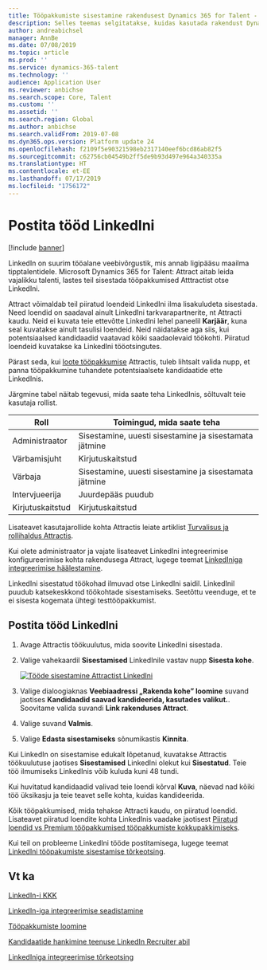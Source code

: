```yaml
---
title: Tööpakkumiste sisestamine rakendusest Dynamics 365 for Talent - Attract LinkedIni.
description: Selles teemas selgitatakse, kuidas kasutada rakendust Dynamics 365 for Talent - Attract töökuulutuste sisestamiseks LinkedIni.
author: andreabichsel
manager: AnnBe
ms.date: 07/08/2019
ms.topic: article
ms.prod: ''
ms.service: dynamics-365-talent
ms.technology: ''
audience: Application User
ms.reviewer: anbichse
ms.search.scope: Core, Talent
ms.custom: ''
ms.assetid: ''
ms.search.region: Global
ms.author: anbichse
ms.search.validFrom: 2019-07-08
ms.dyn365.ops.version: Platform update 24
ms.openlocfilehash: f2109f5e90321598eb2317140eef6bcd86ab82f5
ms.sourcegitcommit: c62756cb04549b2ff5de9b93d497e964a340335a
ms.translationtype: HT
ms.contentlocale: et-EE
ms.lasthandoff: 07/17/2019
ms.locfileid: "1756172"
---
```

# <a name="post-jobs-to-linkedin"></a>Postita tööd LinkedIni

[!include [banner](../includes/banner.md)]

LinkedIn on suurim tööalane veebivõrgustik, mis annab ligipääsu maailma tipptalentidele. Microsoft Dynamics 365 for Talent: Attract aitab leida vajalikku talenti, lastes teil sisestada tööpakkumised Atttractist otse LinkedIni.

Attract võimaldab teil piiratud loendeid LinkedIni ilma lisakuludeta sisestada. Need loendid on saadaval ainult LinkedIni tarkvarapartnerite, nt Attracti kaudu. Neid ei kuvata teie ettevõtte LinkedIni lehel paneelil **Karjäär**, kuna seal kuvatakse ainult tasulisi loendeid. Neid näidatakse aga siis, kui potentsiaalsed kandidaadid vaatavad kõiki saadaolevaid töökohti. Piiratud loendeid kuvatakse ka LinkedIni tööotsingutes.

Pärast seda, kui [loote tööpakkumise](./creating-jobs-attract.md) Attractis, tuleb lihtsalt valida nupp, et panna tööpakkumine tuhandete potentsiaalsete kandidaatide ette LinkedInis.

Järgmine tabel näitab tegevusi, mida saate teha LinkedInis, sõltuvalt teie kasutaja rollist.

| Roll | Toimingud, mida saate teha |
|---|---|
| Administraator | Sisestamine, uuesti sisestamine ja sisestamata jätmine |
| Värbamisjuht | Kirjutuskaitstud |
| Värbaja | Sisestamine, uuesti sisestamine ja sisestamata jätmine |
| Intervjueerija | Juurdepääs puudub |
| Kirjutuskaitstud | Kirjutuskaitstud |

Lisateavet kasutajarollide kohta Attractis leiate artiklist [Turvalisus ja rollihaldus Attractis](./security-attract.md).

Kui olete administraator ja vajate lisateavet LinkedIni integreerimise konfigureerimise kohta rakendusega Attract, lugege teemat [LinkedIniga integreerimise häälestamine](./attract-admin-linkedin.md).

LinkedIni sisestatud töökohad ilmuvad otse LinkedIni saidil. LinkedInil puudub katsekeskkond töökohtade sisestamiseks. Seetõttu veenduge, et te ei sisesta kogemata ühtegi testtööpakkumist.

## <a name="post-jobs-to-linkedin"></a>Postita tööd LinkedIni

1. Avage Attractis töökuulutus, mida soovite LinkedIni sisestada.
2. Valige vahekaardil **Sisestamised** LinkedInile vastav nupp **Sisesta kohe**.

    [![Tööde sisestamine Attractist LinkedIni](./media/attract-post-job-to-linkedin.png)](./media/attract-post-job-to-linkedin.png)

3. Valige dialoogiaknas **Veebiaadressi „Rakenda kohe” loomine** suvand jaotises **Kandidaadid saavad kandideerida, kasutades valikut.**. Soovitame valida suvandi **Link rakenduses Attract**.
4. Valige suvand **Valmis**.
5. Valige **Edasta sisestamiseks** sõnumikastis **Kinnita**.

Kui LinkedIn on sisestamise edukalt lõpetanud, kuvatakse Attractis töökuulutuse jaotises **Sisestamised** LinkedIni olekut kui **Sisestatud**. Teie töö ilmumiseks LinkedInis võib kuluda kuni 48 tundi.

Kui huvitatud kandidaadid valivad teie loendi kõrval **Kuva**, näevad nad kõiki töö üksikasju ja teie teavet selle kohta, kuidas kandideerida.

Kõik tööpakkumised, mida tehakse Attracti kaudu, on piiratud loendid. Lisateavet piiratud loendite kohta LinkedInis vaadake jaotisest [Piiratud loendid vs Premium tööpakkumised tööpakkumiste kokkupakkimiseks](https://www.linkedin.com/help/recruiter/answer/79049).

Kui teil on probleeme LinkedIni tööde postitamisega, lugege teemat [LinkedIni tööpakumiste sisestamise tõrkeotsing](./attract-troubleshoot-linkedin.md).

## <a name="see-also"></a>Vt ka

[LinkedIn-i KKK](./attract-linkedin-faq.md)

[LinkedIn-iga integreerimise seadistamine](./attract-admin-linkedin.md)

[Tööpakkumiste loomine](./creating-jobs-attract.md)

[Kandidaatide hankimine teenuse LinkedIn Recruiter abil](./attract-linkedin-recruiter.md)

[LinkedIniga integreerimise tõrkeotsing](./attract-troubleshoot-linkedin.md)
